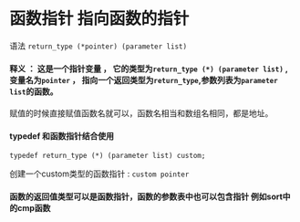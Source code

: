 # 函数指针  指向函数的指针
语法 `return_type (*pointer) (parameter list)`

#### 释义 ： 这是一个指针变量 ， 它的类型为`return_type (*) (parameter list)` , 变量名为`pointer` ， 指向一个返回类型为`return_type`,参数列表为`parameter list`的函数。

赋值的时候直接赋值函数名就可以，函数名相当和数组名相同，都是地址。

#### typedef 和函数指针结合使用
`typedef return_type (*) (parameter list) custom;`

创建一个custom类型的函数指针 : `custom pointer`

#### 函数的返回值类型可以是函数指针，函数的参数表中也可以包含指针  例如sort中的cmp函数

